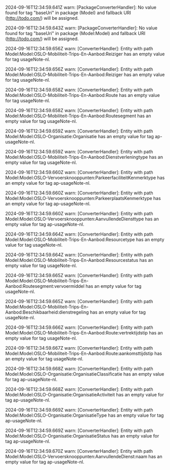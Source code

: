 2024-09-16T12:34:59.641Z warn: [PackageConverterHandler]: No value found for tag "baseUri" in package (Model) and fallback URI (http://todo.com/) will be assigned.

2024-09-16T12:34:59.643Z warn: [PackageConverterHandler]: No value found for tag "baseUri" in package (Model:Model) and fallback URI (http://todo.com/) will be assigned.

2024-09-16T12:34:59.656Z warn: [ConverterHandler]: Entity with path Model:Model:OSLO-Mobiliteit-Trips-En-Aanbod:Reiziger has an empty value for tag usageNote-nl.

2024-09-16T12:34:59.656Z warn: [ConverterHandler]: Entity with path Model:Model:OSLO-Mobiliteit-Trips-En-Aanbod:Reiziger has an empty value for tag usageNote-nl.

2024-09-16T12:34:59.658Z warn: [ConverterHandler]: Entity with path Model:Model:OSLO-Mobiliteit-Trips-En-Aanbod:Route has an empty value for tag usageNote-nl.

2024-09-16T12:34:59.658Z warn: [ConverterHandler]: Entity with path Model:Model:OSLO-Mobiliteit-Trips-En-Aanbod:Routesegment has an empty value for tag usageNote-nl.

2024-09-16T12:34:59.659Z warn: [ConverterHandler]: Entity with path Model:Model:OSLO-Organisatie:Organisatie has an empty value for tag ap-usageNote-nl.

2024-09-16T12:34:59.659Z warn: [ConverterHandler]: Entity with path Model:Model:OSLO-Mobiliteit-Trips-En-Aanbod:Dienstverleningtype has an empty value for tag usageNote-nl.

2024-09-16T12:34:59.660Z warn: [ConverterHandler]: Entity with path Model:Model:OSLO-Vervoersknooppunten:ParkeerfaciliteitKenmerktype has an empty value for tag ap-usageNote-nl.

2024-09-16T12:34:59.660Z warn: [ConverterHandler]: Entity with path Model:Model:OSLO-Vervoersknooppunten:ParkeerplaatsKenmerktype has an empty value for tag ap-usageNote-nl.

2024-09-16T12:34:59.660Z warn: [ConverterHandler]: Entity with path Model:Model:OSLO-Vervoersknooppunten:AanvullendeDiensttype has an empty value for tag ap-usageNote-nl.

2024-09-16T12:34:59.664Z warn: [ConverterHandler]: Entity with path Model:Model:OSLO-Mobiliteit-Trips-En-Aanbod:Resourcetype has an empty value for tag usageNote-nl.

2024-09-16T12:34:59.664Z warn: [ConverterHandler]: Entity with path Model:Model:OSLO-Mobiliteit-Trips-En-Aanbod:Resourcestatus has an empty value for tag usageNote-nl.

2024-09-16T12:34:59.665Z warn: [ConverterHandler]: Entity with path Model:Model:OSLO-Mobiliteit-Trips-En-Aanbod:Routesegment:vervoermiddel has an empty value for tag usageNote-nl.

2024-09-16T12:34:59.665Z warn: [ConverterHandler]: Entity with path Model:Model:OSLO-Mobiliteit-Trips-En-Aanbod:Beschikbaarheid:dienstregeling has an empty value for tag usageNote-nl.

2024-09-16T12:34:59.666Z warn: [ConverterHandler]: Entity with path Model:Model:OSLO-Mobiliteit-Trips-En-Aanbod:Route:vertrektijdstip has an empty value for tag usageNote-nl.

2024-09-16T12:34:59.667Z warn: [ConverterHandler]: Entity with path Model:Model:OSLO-Mobiliteit-Trips-En-Aanbod:Route:aankomsttijdstip has an empty value for tag usageNote-nl.

2024-09-16T12:34:59.668Z warn: [ConverterHandler]: Entity with path Model:Model:OSLO-Organisatie:OrganisatieClassificatie has an empty value for tag ap-usageNote-nl.

2024-09-16T12:34:59.668Z warn: [ConverterHandler]: Entity with path Model:Model:OSLO-Organisatie:OrganisatieActiviteit has an empty value for tag ap-usageNote-nl.

2024-09-16T12:34:59.669Z warn: [ConverterHandler]: Entity with path Model:Model:OSLO-Organisatie:OrganisatieType has an empty value for tag ap-usageNote-nl.

2024-09-16T12:34:59.669Z warn: [ConverterHandler]: Entity with path Model:Model:OSLO-Organisatie:OrganisatieStatus has an empty value for tag ap-usageNote-nl.

2024-09-16T12:34:59.670Z warn: [ConverterHandler]: Entity with path Model:Model:OSLO-Vervoersknooppunten:AanvullendeDienst:naam has an empty value for tag ap-usageNote-nl.


